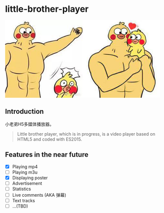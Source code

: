 # little-brother-player

![little-brother](https://github.com/JSoon/little-brother-player/blob/master/logo.jpg?raw=true)

## Introduction

小老弟H5多媒体播放器。

> Little brother player, which is in progress, is a video player based on HTML5 and coded with ES2015.

## Features in the near future

- [x] Playing mp4
- [ ] Playing m3u
- [x] Displaying poster
- [ ] Advertisement
- [ ] Statistics
- [ ] Live comments (AKA 弹幕)
- [ ] Text tracks
- [ ] ...(TBD)
